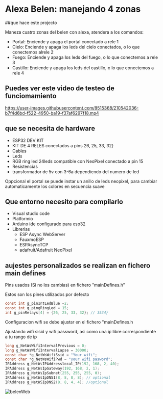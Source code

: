 # Alexa  Belen: manejando 4 zonas

##que hace este projecto

Maneza cuatro zonas del belen con alexa, atendera a los comandos:

- Portal: Enciende y apaga el portal conectado a rele 1
- Cielo: Enciende y apaga  los leds del cielo conectados, o lo que conectemos alrele 2
- Fuego: Enciende y apaga  los leds del fuego, o lo que conectemos a rele 3
- Castillo: Enciende y apaga  los leds del castillo, o lo que conectemos a rele 4

## Puedes ver este video de testeo de funciomamiento
https://user-images.githubusercontent.com/8515368/210542036-b7f4d6bd-f522-4950-ba19-f37af6297f18.mp4



## que se necesita de hardware

- ESP32 DEV KIT
- KIT DE 4 RELES conectados a pins 26, 25, 33, 32}
- Cables
- Leds
- RGB ring led 24leds compatible con NeoPixel conectado a pin 15
- Resistencias
- transformador de 5v con 3-6a dependiendo del numero de led


Oppcional el portal se puede instar un anillo de leds neopixel, para cambiar automaticamente los colores en secuencia suave

## Que entorno necesito para compilarlo
- Visual studio code
- Platformio
- Arduino ide configurado para esp32
- Librerias
  - ESP Async WebServer
  - FauxmoESP
  - ESPAsyncTCP
  - adafruit/Adafruit NeoPixel
  
## aujestes personalizados se realizan en fichero main defines

Pins usados (Si no los cambias) en fichero "mainDefines.h"

Estos son los pines utilizados por defecto
```c
const int g_pinIntLedBlue =2;
const int g_pingRingLed = 15;
int g_pinRelays[4] = {26, 25, 33, 32}; // 3534}
```
  
 Configuracion wifi se debe ajustar en el fichero "mainDefines.h
 
 Ajustando wifi sisid y wifi password, asi como una ip libre correspondiente a tu rango de ip 

```c
long g_NetWsWifiIntervalPrevious = 0;
long g_NetWsWifiIntervalLapse = 30000;
const char *g_NetWsWifiSsid = "Your wifi";
const char *g_NetWsWifiPwd = "your wifi pasword";
IPAddress g_NetWsIPAddresslocal_IP(192, 168, 2, 40);
IPAddress g_NetWsIpGateway(192, 168, 2, 1);
IPAddress g_NetWsIpSubnet(255, 255, 255, 0);
IPAddress g_NetWsIpDNS1(8, 8, 8, 8); // optional
IPAddress g_NetWSIpDNS2(8, 8, 4, 4); //optional
```

![belenWeb](https://user-images.githubusercontent.com/8515368/210620610-69200b41-fd9f-4927-a009-005d696fb037.jpg)

